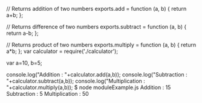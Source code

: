 // Returns addition of two numbers
exports.add = function (a, b) {
    return a+b;
}; 

// Returns difference of two numbers
exports.subtract = function (a, b) {
    return a-b;
}; 

// Returns product of two numbers
exports.multiply = function (a, b) {
    return a*b;
};
var calculator = require('./calculator');

var a=10, b=5;

console.log("Addition : "+calculator.add(a,b));
console.log("Subtraction : "+calculator.subtract(a,b));
console.log("Multiplication : "+calculator.multiply(a,b));
$ node moduleExample.js 
Addition : 15
Subtraction : 5
Multiplication : 50
